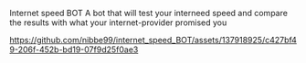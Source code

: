 Internet speed BOT
A bot that will test your interneed speed and compare the results with what your internet-provider promised you



https://github.com/nibbe99/internet_speed_BOT/assets/137918925/c427bf49-206f-452b-bd19-07f9d25f0ae3

